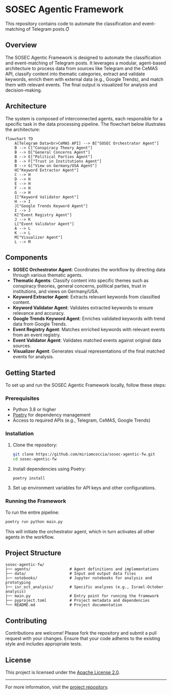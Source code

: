 # SOSEC Agentic Framework

This repository contains code to automate the classification and event-matching of Telegram posts.

## Overview

The SOSEC Agentic Framework is designed to automate the classification and event-matching of Telegram posts. It leverages a modular, agent-based architecture to process data from sources like Telegram and the CeMAS API, classify content into thematic categories, extract and validate keywords, enrich them with external data (e.g., Google Trends), and match them with relevant events. The final output is visualized for analysis and decision-making.

## Architecture

The system is composed of interconnected agents, each responsible for a specific task in the data processing pipeline. The flowchart below illustrates the architecture:

```mermaid
flowchart TD
    A[Telegram Data<br>CeMAS API] --> B["SOSEC Orchestrator Agent"]
    B --> C["Conspiracy Theory Agent"]
    B --> D["General Concerns Agent"]
    B --> E["Political Parties Agent"]
    B --> F["Trust in Institutions Agent"]
    B --> G["View on Germany/USA Agent"]
    H["Keyword Extractor Agent"]
    C --> H
    D --> H
    E --> H
    F --> H
    G --> H
    I["Keyword Validator Agent"]
    H --> I
    J["Google Trends Keyword Agent"]
    I --> J
    K["Event Registry Agent"]
    J --> K 
    L["Event Validator Agent"]
    A --> L
    K --> L
    M["Visualizer Agent"]
    L --> M
```

## Components

- **SOSEC Orchestrator Agent**: Coordinates the workflow by directing data through various thematic agents.
- **Thematic Agents**: Classify content into specific themes such as conspiracy theories, general concerns, political parties, trust in institutions, and views on Germany/USA.
- **Keyword Extractor Agent**: Extracts relevant keywords from classified content.
- **Keyword Validator Agent**: Validates extracted keywords to ensure relevance and accuracy.
- **Google Trends Keyword Agent**: Enriches validated keywords with trend data from Google Trends.
- **Event Registry Agent**: Matches enriched keywords with relevant events from an event registry.
- **Event Validator Agent**: Validates matched events against original data sources.
- **Visualizer Agent**: Generates visual representations of the final matched events for analysis.

## Getting Started

To set up and run the SOSEC Agentic Framework locally, follow these steps:

### Prerequisites

- Python 3.8 or higher
- [Poetry](https://python-poetry.org/docs/) for dependency management
- Access to required APIs (e.g., Telegram, CeMAS, Google Trends)

### Installation

1. Clone the repository:

   ```bash
   git clone https://github.com/miriamcoccia/sosec-agentic-fw.git
   cd sosec-agentic-fw
   ```


2. Install dependencies using Poetry:

   ```bash
   poetry install
   ```


3. Set up environment variables for API keys and other configurations.

### Running the Framework

To run the entire pipeline:


```bash
poetry run python main.py
```


This will initiate the orchestrator agent, which in turn activates all other agents in the workflow.

## Project Structure


```plaintext
sosec-agentic-fw/
├── agents/                 # Agent definitions and implementations
├── data/                   # Input and output data files
├── notebooks/              # Jupyter notebooks for analysis and prototyping
├── isr_oct_analysis/       # Specific analyses (e.g., Israel-October analysis)
├── main.py                 # Entry point for running the framework
├── pyproject.toml          # Project metadata and dependencies
└── README.md               # Project documentation
```


## Contributing

Contributions are welcome! Please fork the repository and submit a pull request with your changes. Ensure that your code adheres to the existing style and includes appropriate tests.

## License

This project is licensed under the [Apache License 2.0](LICENSE).

---

For more information, visit the [project repository](https://github.com/miriamcoccia/sosec-agentic-fw).

